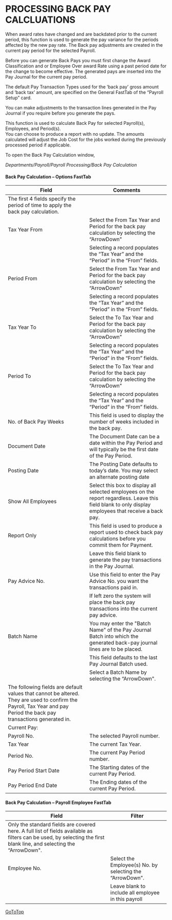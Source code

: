 # PROCESSING BACK PAY CALCLUATIONS

When award rates have changed and are backdated prior to the current period, this function is used to generate the pay variance for the periods affected by the new pay rate.  The Back pay adjustments are created in the current pay period for the selected Payroll.  

Before you can generate Back Pays you must first change the Award Classification and or Employee Over award Rate using a past period date for the change to become effective. 
The generated pays are inserted into the Pay Journal for the current pay period. 

The default Pay Transaction Types used for the ‘back pay’ gross amount and ‘back tax’ amount, are specified on the General FastTab of the “Payroll Setup” card.  

You can make adjustments to the transaction lines generated in the Pay Journal if you require before you generate the pays.

This function is used to calculate Back Pay for selected Payroll(s), Employees, and Period(s).  
You can choose to produce a report with no update.  The amounts calculated will adjust the Job Cost for the jobs worked during the previously processed period if applicable.

To open the Back Pay Calculation window,

*Departments/Payroll/Payroll Processing/Back Pay Calculation*
 

#### Back Pay Calculation – Options FastTab

|Field|	Comments|
|---|---|
|The first 4 fields specify the period of time to apply the back pay calculation.|
|Tax Year From|	Select the From Tax Year and Period for the back pay calculation by selecting the “ArrowDown" |
||Selecting a record populates the “Tax Year” and the “Period” in the “From” fields.|
|Period From|	Select the From Tax Year and Period for the back pay calculation by selecting the “ArrowDown" |
||Selecting a record populates the “Tax Year” and the “Period” in the “From” fields.|
|Tax Year To|	Select the To Tax Year and Period for the back pay calculation by selecting the “ArrowDown"| 
||Selecting a record populates the “Tax Year” and the “Period” in the “From” fields.|
|Period To	|Select the To Tax Year and Period for the back pay calculation by selecting the “ArrowDown" |
||Selecting a record populates the “Tax Year” and the “Period” in the “From” fields.|
|No. of Back Pay Weeks|	This field is used to display the number of weeks included in the back pay.  | 
|Document Date|	The Document Date can be a date within the Pay Period and will typically be the first date of the Pay Period.|
|Posting Date|	The Posting Date defaults to today’s date.  You may select an alternate posting date |
|Show All Employees	|Select this box to display all selected employees on the report regardless. Leave this field blank to only display employees that receive a back pay.|
|Report Only|	This field is used to produce a report used to check back pay calculations before you commit them for Payment.| 
||Leave this field blank to generate the pay transactions in the Pay Journal.|  
|Pay Advice No.|	Use this field to enter the Pay Advice No. you want the transactions paid in.|  
||If left zero the system will place the back pay transactions into the current pay advice.|
|Batch Name|	You may enter the "Batch Name" of the Pay Journal Batch into which the generated back-pay journal lines are to be placed.|
||This field defaults to the last Pay Journal Batch used.|
||Select a Batch Name by selecting the “ArrowDown".|
|The following fields are default values that cannot be altered.  They are used to confirm the Payroll, Tax Year and pay Period the back pay transactions generated in.|
|Current Pay:||	
| Payroll No.	|The selected Payroll number.|
| Tax Year|	The current Tax Year.|
| Period No.|	The current Pay Period number.|
| Pay Period Start Date|	The Starting dates of the current Pay Period.|
|Pay Period End Date	|The Ending dates of the current Pay Period.|

#### Back Pay Calculation – Payroll Employee FastTab

|Field	|Filter|
|---|---|
|Only the standard fields are covered here.  A full list of fields available as filters can be used, by selecting the first blank line, and selecting the “ArrowDown".|  
|Employee No.|	Select the Employee(s) No. by selecting the “ArrowDown".|
||Leave blank to include all employee in this payroll|


[GoToTop](#processing-backpay-calculations)
